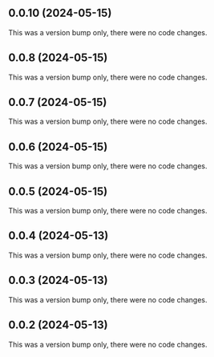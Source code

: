 ## 0.0.10 (2024-05-15)

This was a version bump only, there were no code changes.

## 0.0.8 (2024-05-15)

This was a version bump only, there were no code changes.

## 0.0.7 (2024-05-15)

This was a version bump only, there were no code changes.

## 0.0.6 (2024-05-15)

This was a version bump only, there were no code changes.

## 0.0.5 (2024-05-15)

This was a version bump only, there were no code changes.

## 0.0.4 (2024-05-13)

This was a version bump only, there were no code changes.

## 0.0.3 (2024-05-13)

This was a version bump only, there were no code changes.

## 0.0.2 (2024-05-13)

This was a version bump only, there were no code changes.
